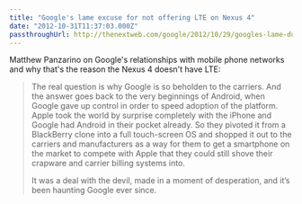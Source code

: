 ```yaml
---
title: "Google's lame excuse for not offering LTE on Nexus 4"
date: "2012-10-31T11:37:03.000Z"
passthroughUrl: http://thenextweb.com/google/2012/10/29/googles-lame-duck-explanation-of-why-the-nexus-4-doesnt-have-lte/
---
```


Matthew Panzarino on Google's relationships with mobile phone networks and why that's the reason the Nexus 4 doesn't have LTE:

> The real question is why Google is so beholden to the carriers. And the answer goes back to the very beginnings of Android, when Google gave up control in order to speed adoption of the platform. Apple took the world by surprise completely with the iPhone and Google had Android in their pocket already. So they pivoted it from a BlackBerry clone into a full touch-screen OS and shopped it out to the carriers and manufacturers as a way for them to get a smartphone on the market to compete with Apple that they could still shove their crapware and carrier billing systems into.
> 
> It was a deal with the devil, made in a moment of desperation, and it’s been haunting Google ever since.